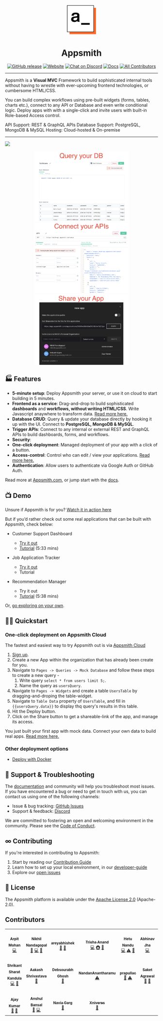 <div align="center">
    <img src="https://github.com/appsmithOrg/appsmith/blob/release/static/logo-no-padding.png" alt="Appsmith.com logo" width="100"/>
    <H1>Appsmith</H1>
</div>

<div align="center">
  <p>
  
  [![GitHub release](https://img.shields.io/github/v/release/appsmithorg/appsmith.svg?logo=GitHub)](https://github.com/appsmithorg/appsmith/releases/latest) 
  [![Website](https://img.shields.io/website?url=https%3A%2F%2Fappsmith.com&logo=Appsmith)](https://appsmith.com)
  [![Chat on Discord](https://img.shields.io/badge/chat-Discord-violet?logo=discord)](https://discord.gg/rBTTVJp)
  [![Docs](https://img.shields.io/badge/docs-v1.x-brightgreen.svg?style=flat)](https://docs.appsmith.com)<!-- ALL-CONTRIBUTORS-BADGE:START - Do not remove or modify this section -->
  [![All Contributors](https://img.shields.io/badge/contributors-50+-orange.svg?style=flat-square)](#-contributors)
  <!-- ALL-CONTRIBUTORS-BADGE:END -->
  
  </p>
</div>

-----------------

Appsmith is a **Visual MVC** Framework to build sophisticated internal tools without having to wrestle with ever-upcoming frontend technologies, or cumbersome HTML/CSS. 

You can build complex workflows using pre-built widgets (forms, tables, charts etc.), connect to any API or Database and even write conditional logic. Deploy apps with with a single-click and invite users with built-in Role-based Access control.

API Support: REST & GraphQL APIs
Database Support: PostgreSQL, MongoDB & MySQL
Hosting: Cloud-hosted & On-premise

-------------------
<img src="https://github.com/appsmithOrg/appsmith/blob/readme-v2-images/static/UI.gif">
<p align="center">
  <img src="https://github.com/appsmithOrg/appsmith/blob/readme-v2-images/static/Query2.png" width="310">
  <img src="https://github.com/appsmithOrg/appsmith/blob/readme-v2-images/static/API2.png" width="310">
  <img src="https://github.com/appsmithOrg/appsmith/blob/readme-v2-images/static/Share4.png" width="310">
</p>

## 🏭 Features

* **5-minute setup**: Deploy Appsmith your server, or use it on cloud to start building in 5 minutes.
* **Frontend as a service**: Drag-and-drop to build sophisticated **dashboards** and **workflows, without writing HTML/CSS**. Write Javascript anaywhere to transform data. [Read more here.](https://docs.appsmith.com/core-concepts/building-the-ui)
* **Database CRUD**: Query & update your database directly by hooking it up with the UI. Connect to **PostgreSQL, MongoDB & MySQL**.
* **Trigger APIs**: Connect to any internal or external REST and GraphQL APIs to build dashboards, forms, and workflows.
* **Security**: 
* **One-click deployment**: Managed deployment of your app with a click of a button.
* **Access-control**: Control who can edit / view your applications. [Read more here.](https://docs.appsmith.com/core-concepts/access-control)
* **Authentication**: Allow users to authenticate via Google Auth or GitHub Auth.

Read more at [Appsmith.com](https://www.appsmith.com/), or jump start with the [docs](https://docs.appsmith.com/).

## 📺 Demo

Unsure if Appsmith is for you? [Watch it in action here](http://bit.ly/appsmith-demo-github) 

But if you’d rather check out some real applications that can be built with Appsmith, check below:
* Customer Support Dashboard
  * [Try it out](https://bit.ly/cs-dashboard-appsmith)
  * [Tutorial](https://www.youtube.com/watch?v=-O_6OLREEzo) (5:33 mins)

* Job Application Tracker
  * [Try it out](https://bit.ly/3hbYtTi)
  * Tutorial

* Recommendation Manager
  * Try it out
  * [Tutorial](https://www.youtube.com/watch?v=GGe_5C0eqAo) (5:38 mins)

Or, [go exploring on your own](https://docs.appsmith.com/).

## 🏃‍♀️ Quickstart

### One-click deployment on Appsmith Cloud

The fastest and easiest way to try Appsmith out is via [Appsmith Cloud](https://bit.ly/appsmith-signup-github) 
1. [Sign up](https://bit.ly/appsmith-signup-github).
2. Create a new App within the organization that has already been create for you.
3. Navigate to `Pages -> Queries -> Mock Database` and follow these steps to create a new query -
    1. Write query `select * from users limit 5;`.
    2. Name the query as `usersQuery`.
4. Navigate to `Pages -> Widgets` and create a table `UsersTable` by dragging-and-droping the table-widget.
5. Navigate to `Table Data` property of `UsersTable`, and fill in `{{usersQuery.data}}` to display thq query's results in this table. 
6. Hit the Deploy button.
7. Click on the Share button to get a shareable-link of the app, and manage its access. 

You just built your first app with mock data. Connect your own data to build real apps. [Read more here.](https://docs.appsmith.com/)

### Other deployment options
* [Deploy with Docker](https://bit.ly/appsmith-docker-github)

## 📕 Support & Troubleshooting

The [documentation](https://docs.appsmith.com/) and community will help you troubleshoot most issues. If you have encountered a bug or need to get in touch with us, you can contact us using one of the following channels:

* Issue & bug tracking: [GitHub Issues](https://github.com/appsmithorg/appsmith/issues/new/choose)
* Support & feedback: [Discord](https://discord.gg/rBTTVJp)

We are committed to fostering an open and welcoming environment in the community. Please see the [Code of Conduct](CODE_OF_CONDUCT.md).

## ∞ Contributing

If you're interested in contributing to Appsmith:
1. Start by reading our [Contribution Guide](https://github.com/appsmithorg/appsmith/blob/master/CONTRIBUTING.md) 
2. Learn how to set up your local environment, in our [developer-guide](https://github.com/appsmithorg/appsmith/blob/master/contributions/CodeContributionsGuidelines.md#-setup-for-local-development)
3. Explore our [open issues](https://github.com/appsmithorg/appsmith/issues/new/choose)

## 📑 License

The Appsmith platform is available under the [Apache License 2.0](https://www.apache.org/licenses/LICENSE-2.0) (Apache-2.0).

## Contributors


<!-- ALL-CONTRIBUTORS-LIST:START - Do not remove or modify this section -->
<!-- prettier-ignore-start -->
<!-- markdownlint-disable -->
<table>
  <tr>
    <td align="center"><a href="http://arpitmohan.com"><img src="https://avatars2.githubusercontent.com/u/458946?v=4" width="100px;" alt=""/><br /><sub><b>Arpit Mohan</b></sub></a><br /><a href="https://github.com/appsmithorg/appsmith/commits?author=mohanarpit" title="Code">💻</a></td>
    <td align="center"><a href="https://github.com/Nikhil-Nandagopal"><img src="https://avatars2.githubusercontent.com/u/3897254?v=4" width="100px;" alt=""/><br /><sub><b>Nikhil Nandagopal</b></sub></a><br /><a href="https://github.com/appsmithorg/appsmith/commits?author=Nikhil-Nandagopal" title="Documentation">📖</a> <a href="https://github.com/appsmithorg/appsmith/commits?author=Nikhil-Nandagopal" title="Code">💻</a> <a href="#projectManagement-Nikhil-Nandagopal" title="Project Management">📆</a></td>
    <td align="center"><a href="https://github.com/areyabhishek"><img src="https://avatars1.githubusercontent.com/u/30255708?v=4" width="100px;" alt=""/><br /><sub><b>areyabhishek</b></sub></a><br /><a href="#ideas-areyabhishek" title="Ideas, Planning, & Feedback">🤔</a> <a href="#design-areyabhishek" title="Design">🎨</a></td>
    <td align="center"><a href="https://github.com/trishaanand"><img src="https://avatars2.githubusercontent.com/u/8403079?v=4" width="100px;" alt=""/><br /><sub><b>Trisha Anand</b></sub></a><br /><a href="https://github.com/appsmithorg/appsmith/commits?author=trishaanand" title="Code">💻</a> <a href="#infra-trishaanand" title="Infrastructure (Hosting, Build-Tools, etc)">🚇</a> <a href="#ideas-trishaanand" title="Ideas, Planning, & Feedback">🤔</a></td>
    <td align="center"><a href="https://github.com/hetunandu"><img src="https://avatars2.githubusercontent.com/u/12022471?v=4" width="100px;" alt=""/><br /><sub><b>Hetu Nandu</b></sub></a><br /><a href="https://github.com/appsmithorg/appsmith/commits?author=hetunandu" title="Code">💻</a> <a href="https://github.com/appsmithorg/appsmith/commits?author=hetunandu" title="Tests">⚠️</a> <a href="#ideas-hetunandu" title="Ideas, Planning, & Feedback">🤔</a></td>
    <td align="center"><a href="https://github.com/riodeuno"><img src="https://avatars1.githubusercontent.com/u/103687?v=4" width="100px;" alt=""/><br /><sub><b>Abhinav Jha</b></sub></a><br /><a href="https://github.com/appsmithorg/appsmith/commits?author=riodeuno" title="Code">💻</a></td>
    <td align="center"><a href="https://github.com/satbir121"><img src="https://avatars3.githubusercontent.com/u/39981226?v=4" width="100px;" alt=""/><br /><sub><b>satbir121</b></sub></a><br /><a href="https://github.com/appsmithorg/appsmith/commits?author=satbir121" title="Code">💻</a> <a href="#ideas-satbir121" title="Ideas, Planning, & Feedback">🤔</a></td>
  </tr>
  <tr>
    <td align="center"><a href="https://sharats.me"><img src="https://avatars3.githubusercontent.com/u/120119?v=4" width="100px;" alt=""/><br /><sub><b>Shrikant Sharat Kandula</b></sub></a><br /><a href="https://github.com/appsmithorg/appsmith/commits?author=sharat87" title="Code">💻</a> <a href="#plugin-sharat87" title="Plugin/utility libraries">🔌</a></td>
    <td align="center"><a href="https://github.com/aakashDesign"><img src="https://avatars2.githubusercontent.com/u/65771350?v=4" width="100px;" alt=""/><br /><sub><b>Aakash Shrivastava</b></sub></a><br /><a href="#design-aakashDesign" title="Design">🎨</a></td>
    <td align="center"><a href="https://github.com/Debsourabh"><img src="https://avatars2.githubusercontent.com/u/34486435?v=4" width="100px;" alt=""/><br /><sub><b>Debsourabh Ghosh</b></sub></a><br /><a href="#design-Debsourabh" title="Design">🎨</a></td>
    <td align="center"><a href="https://github.com/NandanAnantharamu"><img src="https://avatars1.githubusercontent.com/u/67676905?v=4" width="100px;" alt=""/><br /><sub><b>NandanAnantharamu</b></sub></a><br /><a href="https://github.com/appsmithorg/appsmith/commits?author=NandanAnantharamu" title="Tests">⚠️</a></td>
    <td align="center"><a href="https://github.com/prapullac"><img src="https://avatars3.githubusercontent.com/u/71753653?v=4" width="100px;" alt=""/><br /><sub><b>prapullac</b></sub></a><br /><a href="https://github.com/appsmithorg/appsmith/issues?q=author%3Aprapullac" title="Bug reports">🐛</a> <a href="https://github.com/appsmithorg/appsmith/commits?author=prapullac" title="Tests">⚠️</a></td>
    <td align="center"><a href="https://github.com/Saket2"><img src="https://avatars0.githubusercontent.com/u/49346036?v=4" width="100px;" alt=""/><br /><sub><b>Saket Agrawal</b></sub></a><br /><a href="https://github.com/appsmithorg/appsmith/issues?q=author%3ASaket2" title="Bug reports">🐛</a> <a href="https://github.com/appsmithorg/appsmith/commits?author=Saket2" title="Documentation">📖</a></td>
    <td align="center"><a href="https://harishkotra.me"><img src="https://avatars1.githubusercontent.com/u/4999463?v=4" width="100px;" alt=""/><br /><sub><b>Harish Kotra</b></sub></a><br /><a href="https://github.com/appsmithorg/appsmith/issues?q=author%3Aharishkotra" title="Bug reports">🐛</a></td>
  </tr>
  <tr>
    <td align="center"><a href="https://github.com/visibleajay"><img src="https://avatars0.githubusercontent.com/u/13945951?v=4" width="100px;" alt=""/><br /><sub><b>Ajay Kumar</b></sub></a><br /><a href="https://github.com/appsmithorg/appsmith/issues?q=author%3Avisibleajay" title="Bug reports">🐛</a> <a href="https://github.com/appsmithorg/appsmith/commits?author=visibleajay" title="Documentation">📖</a></td>
    <td align="center"><a href="https://github.com/akbansa"><img src="https://avatars0.githubusercontent.com/u/13042781?v=4" width="100px;" alt=""/><br /><sub><b>Anshul Bansal</b></sub></a><br /><a href="https://github.com/appsmithorg/appsmith/issues?q=author%3Aakbansa" title="Bug reports">🐛</a> <a href="https://github.com/appsmithorg/appsmith/commits?author=akbansa" title="Code">💻</a></td>
    <td align="center"><a href="https://github.com/gogetter22"><img src="https://avatars3.githubusercontent.com/u/71608910?v=4" width="100px;" alt=""/><br /><sub><b>Navia Garg</b></sub></a><br /><a href="https://github.com/appsmithorg/appsmith/issues?q=author%3Agogetter22" title="Bug reports">🐛</a></td>
    <td align="center"><a href="https://github.com/Xniveres"><img src="https://avatars0.githubusercontent.com/u/56609232?v=4" width="100px;" alt=""/><br /><sub><b>Xniveres</b></sub></a><br /><a href="https://github.com/appsmithorg/appsmith/issues?q=author%3AXniveres" title="Bug reports">🐛</a></td>
  </tr>
</table>

<!-- markdownlint-enable -->
<!-- prettier-ignore-end -->
<!-- ALL-CONTRIBUTORS-LIST:END -->

